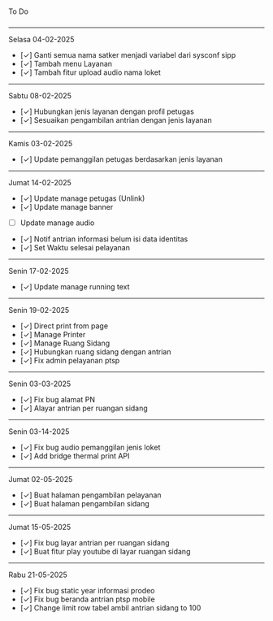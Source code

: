 ###
To Do
###
--------------
Selasa 04-02-2025
- [&check;] Ganti semua nama satker menjadi variabel dari sysconf sipp
- [&check;] Tambah menu Layanan
- [&check;] Tambah fitur upload audio nama loket
--------------
Sabtu 08-02-2025
- [&check;] Hubungkan jenis layanan dengan profil petugas
- [&check;] Sesuaikan pengambilan antrian dengan jenis layanan
--------------
Kamis 03-02-2025
- [&check;] Update pemanggilan petugas berdasarkan jenis layanan
--------------
Jumat 14-02-2025
- [&check;] Update manage petugas (Unlink)
- [&check;] Update manage banner
- [  ] Update manage audio
- [&check;] Notif antrian informasi belum isi data identitas
- [&check;] Set Waktu selesai pelayanan
--------------
Senin 17-02-2025
- [&check;] Update manage running text
--------------
Senin 19-02-2025
- [&check;] Direct print from page
- [&check;] Manage Printer
- [&check;] Manage Ruang Sidang
- [&check;] Hubungkan ruang sidang dengan antrian
- [&check;] Fix admin pelayanan ptsp
---
Senin 03-03-2025
- [&check;] Fix bug alamat PN
- [&check;] Alayar antrian per ruangan sidang
---
Senin 03-14-2025
- [&check;] Fix bug audio pemanggilan jenis loket
- [&check;] Add bridge thermal print API
---
Jumat 02-05-2025
- [&check;] Buat halaman pengambilan pelayanan
- [&check;] Buat halaman pengambilan sidang
---
Jumat 15-05-2025
- [&check;] Fix bug layar antrian per ruangan sidang
- [&check;] Buat fitur play youtube di layar ruangan sidang
---
Rabu 21-05-2025
- [&check;] Fix bug static year informasi prodeo
- [&check;] Fix bug beranda antrian ptsp mobile 
- [&check;] Change limit row tabel ambil antrian sidang to 100

